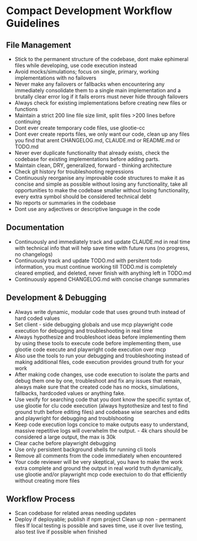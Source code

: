 

# Compact Development Workflow Guidelines

## File Management
 - Stick to the permanent structure of the codebase, dont make ephimeral files while developing, use code execution instead
 - Avoid mocks/simulations; focus on single, primary, working implementations with no failovers
 - Never make any failovers or fallbacks when encountering any immediately consolidate them to a single main implementation and a brutally clear error log if it fails erorrs must never hide through failovers
 - Always check for existing implementations before creating new files or functions
 - Maintain a strict 200 line file size limit, split files >200 lines before continuing
 - Dont ever create temporary code files, use glootie-cc
 - Dont ever create reports files, we only want our code, clean up any files you find that arent CHANGELOG.md, CLAUDE.md or README.md or TODO.md
 - Never ever duplicate functionality that already exists, check the codebase for existing implementations before adding parts.
 - Maintain clean, DRY, generalized, forward - thinking architecture
 - Check git history for troubleshooting regressions
 - Continuously reorganise any improvable code structures to make it as concise and simple as possible without losing any functionality, take all opportunities to make the codebase smaller without losing functionality, every extra symbol should be considered technical debt
 - No reports or summaries in the codebase
 - Dont use any adjectives or descriptive language in the code

## Documentation
 - Continuously and immediately track and update CLAUDE.md in real time with technical info that will help save time with future runs (no progress, no changelogs)
 - Continuously track and update TODO.md with persitent todo information, you must continue working till TODO.md is completely cleared emptied, and deleted, never finish with anything left in TODO.md
 - Continuously append CHANGELOG.md with concise change summaries

## Development & Debugging
 - Always write dynamic, modular code that uses ground truth instead of hard coded values
 - Set client - side debugging globals and use mcp playwright code execution for debugging and troubleshooting in real time
 - Always hypothesize and troubleshoot ideas before implementing them by using these tools to execute code before implementing them, use glootie code execute and playwright code execution over mcp
 - Also use the tools to run your debugging and troubleshooting instead of making additional files, code execution provides ground truth for your work
 - After making code changes, use code execution to isolate the parts and debug them one by one, troubleshoot and fix any issues that remain, always make sure that the created code has no mocks, simulations, fallbacks, hardcoded values or anything fake.
 - Use vexify for searching code that you dont know the specific syntax of, use glootie for clu code execution (always hyptothesize and test to find ground truth before editing files) and codebase wise searches and edits and playwright for debugging and troublshooting
 - Keep code execution logs concice to make outputs easy to understand, massive repetitive logs will overwhelm the output.  - 4k chars should be considered a large output, the max is 30k
 - Clear cache before playwright debugging
 - Use only persistent background shells for running cli tools
 - Remove all comments from the code immediately when encountered
 - Your code reviewer will be very skeptical, you have to make the work extra complete and ground the output in real world truth dynamically, use glootie and/or playwright mcp code exectuion to do that efficiently without creating more files

## Workflow Process
 - Scan codebase for related areas needing updates
 - Deploy if deployable; publish if npm project
Clean up non - permanent files
If local testing is possible and saves time, use it over live testing, also test live if possible when finished
